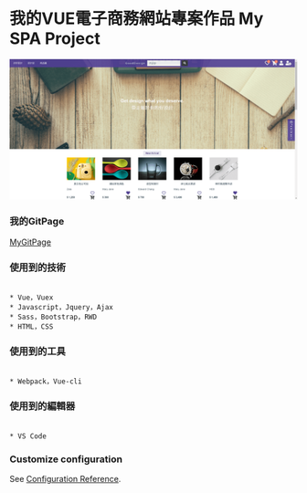 # 我的VUE電子商務網站專案作品 My SPA Project

![image](img/myWebsite.png)

### 我的GitPage

[MyGitPage](https://edward.yihao.nctu.me/#/home)

### 使用到的技術
```

* Vue，Vuex
* Javascript，Jquery，Ajax
* Sass，Bootstrap，RWD
* HTML，CSS

```
### 使用到的工具
```

* Webpack，Vue-cli

```
### 使用到的編輯器
```

* VS Code

```

### Customize configuration
See [Configuration Reference](https://cli.vuejs.org/config/).
